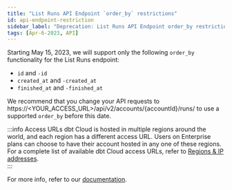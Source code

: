 ```yaml
---
title: "List Runs API Endpoint `order_by` restrictions"
id: api-endpoint-restriction
sidebar_label: "Deprecation: List Runs API Endpoint order_by restrictions"
tags: [Apr-6-2023, API]
---
```


Starting May 15, 2023, we will support only the following `order_by` functionality for the List Runs endpoint:

- `id` and `-id`
- `created_at` and `-created_at`
- `finished_at` and `-finished_at`

We recommend that you change your API requests to https://<YOUR_ACCESS_URL>/api/v2/accounts/{accountId}/runs/ to use a supported `order_by` before this date. 

 :::info Access URLs
dbt Cloud is hosted in multiple regions around the world, and each region has a different access URL. Users on Enterprise plans can choose to have their account hosted in any one of these regions. For a complete list of available dbt Cloud access URLs, refer to [Regions & IP addresses](/docs/cloud/about-cloud/regions-ip-addresses).   
:::

For more info, refer to our [documentation](/dbt-cloud/api-v2#tag/Runs/operation/listRunsForAccount).

